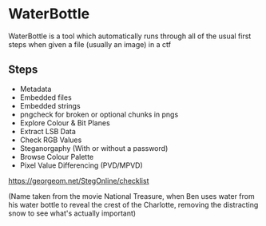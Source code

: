 # WaterBottle

WaterBottle is a tool which automatically runs through all of the usual first steps when given a file (usually an image) in a ctf

## Steps

- Metadata
- Embedded files
- Embedded strings
- pngcheck for broken or optional chunks in pngs
- Explore Colour & Bit Planes
- Extract LSB Data
- Check RGB Values
- Steganorgaphy (With or without a password)
- Browse Colour Palette
- Pixel Value Differencing (PVD/MPVD)

https://georgeom.net/StegOnline/checklist


(Name taken from the movie National Treasure, when Ben uses water from his water bottle to reveal the crest of the Charlotte, removing the distracting snow to see what's actually important)